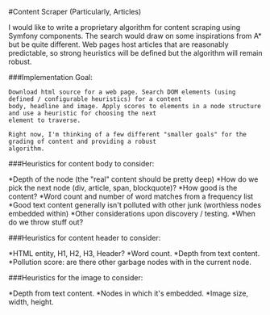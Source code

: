 #Content Scraper (Particularly, Articles)

I would like to write a proprietary algorithm for content scraping using Symfony components. The search would draw on
some inspirations from A* but be quite different. Web pages host articles that are reasonably predictable, so strong
heuristics will be defined but the algorithm will remain robust.

###Implementation Goal:

    Download html source for a web page. Search DOM elements (using defined / configurable heuristics) for a content
    body, headline and image. Apply scores to elements in a node structure and use a heuristic for choosing the next
    element to traverse.

    Right now, I'm thinking of a few different "smaller goals" for the grading of content and providing a robust
    algorithm.

###Heuristics for content body to consider:

*Depth of the node (the "real" content should be pretty deep)
*How do we pick the next node (div, article, span, blockquote)?
*How good is the content?
*Word count and number of word matches from a frequency list
*Good text content generally isn't polluted with other junk (worthless nodes embedded within)
*Other considerations upon discovery / testing.
*When do we throw stuff out?

###Heuristics for content header to consider:

*HTML entity, H1, H2, H3, Header?
*Word count.
*Depth from text content.
*Pollution score: are there other garbage nodes with in the current node.

###Heuristics for the image to consider:

*Depth from text content.
*Nodes in which it's embedded.
*Image size, width, height.